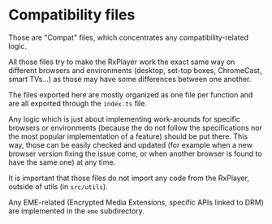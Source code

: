 # Compatibility files ##########################################################

Those are "Compat" files, which concentrates any compatibility-related logic.

All those files try to make the RxPlayer work the exact same way on different
browsers and environments (desktop, set-top boxes, ChromeCast, smart TVs...)
as those may have some differences between one another.

The files exported here are mostly organized as one file per function and are
all exported through the `index.ts` file.

Any logic which is just about implementing work-arounds for specific browsers
or environments (because the do not follow the specifications nor the most
popular implementation of a feature) should be put there.
This way, those can be easily checked and updated (for example when a new
browser version fixing the issue come, or when another browser is found to have
the same one) at any time.

It is important that those files do not import any code from the RxPlayer,
outside of utils (in `src/utils`).

Any EME-related (Encrypted Media Extensions, specific APIs linked to DRM) are
implemented in the `eme` subdirectory.
